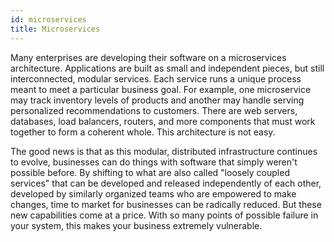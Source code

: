 ```yaml
---
id: microservices
title: Microservices
---
```


Many enterprises are developing their software on a microservices architecture. Applications are built as small and independent pieces, but still interconnected, modular services. Each service runs a unique process meant to meet a particular business goal. For example, one microservice may track inventory levels of products and another may handle serving personalized recommendations to customers. There are web servers, databases, load balancers, routers, and more components that must work together to form a coherent whole. This architecture is not easy.  

The good news is that as this modular, distributed infrastructure continues to evolve, businesses can do things with software that simply weren't possible before. By shifting to what are also called "loosely coupled services" that can be developed and released independently of each other, developed by similarly organized teams who are empowered to make changes, time to market for businesses can be radically reduced. But these new capabilities come at a price. With so many points of possible failure in your system, this makes your business extremely vulnerable.  
